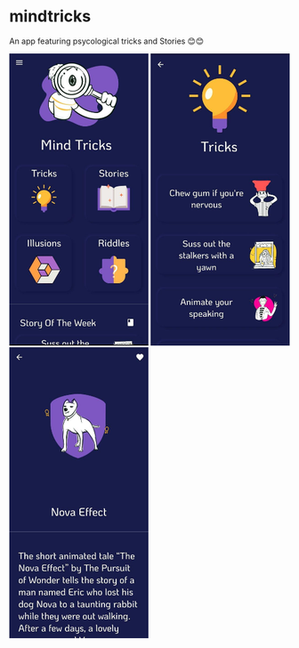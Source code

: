 # mindtricks

An app featuring psycological tricks and Stories 😊😊


<img src="assets/screen1.jpg" width=250>
<img src="assets/screen2.jpg" width=250>
<img src="assets/screen3.jpg" width=250>
